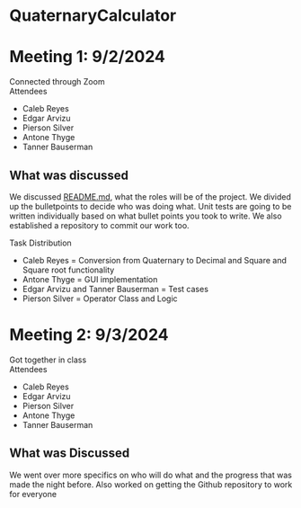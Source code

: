 # QuaternaryCalculator

# Meeting 1: 9/2/2024
Connected through Zoom  
Attendees
- Caleb Reyes
- Edgar Arvizu
- Pierson Silver
- Antone Thyge
- Tanner Bauserman

What was discussed  
------------------
We discussed [README.md](README.md), what the roles will be of the project. We divided up the bulletpoints to decide who was doing what. 
Unit tests are going to be written individually based on what bullet points you took to write. We also established a repository to commit our work too.

Task Distribution  
- Caleb Reyes = Conversion from Quaternary to Decimal and Square and Square root functionality
- Antone Thyge = GUI implementation
- Edgar Arvizu and Tanner Bauserman = Test cases
- Pierson Silver = Operator Class and Logic

# Meeting 2: 9/3/2024
Got together in class   
Attendees
- Caleb Reyes
- Edgar Arvizu
- Pierson Silver
- Antone Thyge
- Tanner Bauserman

## What was Discussed
We went over more specifics on who will do what and the progress that was made the night before.
Also worked on getting the Github repository to work for everyone 

